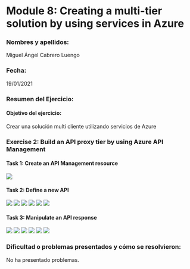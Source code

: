 ﻿# Module 8: Creating a multi-tier solution by using services in Azure

### Nombres y apellidos:

Miguel Ángel Cabrero Luengo
### Fecha:
19/01/2021

### Resumen del Ejercicio:

#### Objetivo del ejercicio:
Crear una solución multi cliente utilizando servicios de Azure

### Exercise 2: Build an API proxy tier by using Azure API Management

#### Task 1: Create an API Management resource

<img src="img/01.png">

#### Task 2: Define a new API

<img src="img/02.png">



<img src="img/03.png">

<img src="img/04.png">

<img src="img/05.png">

<img src="img/06.png">

<img src="img/07.png">

#### Task 3: Manipulate an API response

<img src="img/08.png">

<img src="img/09.png">

<img src="img/10.png">
<img src="img/11.png">

<img src="img/12.png">

<img src="img/13.png">



### Dificultad o problemas presentados y cómo se resolvieron:

No ha presentado problemas.
